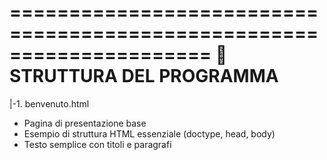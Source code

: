 =====================================================================
                     📂 STRUTTURA DEL PROGRAMMA
=====================================================================                                                         
|-1. benvenuto.html
  - Pagina di presentazione base                     
  - Esempio di struttura HTML essenziale (doctype, head, body)                    
  - Testo semplice con titoli e paragrafi
